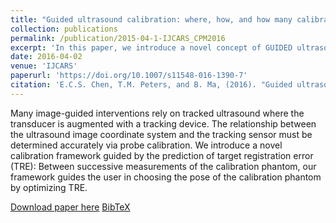 ```yaml
---
title: "Guided ultrasound calibration: where, how, and how many calibration fiducials"
collection: publications
permalink: /publication/2015-04-1-IJCARS_CPM2016
excerpt: 'In this paper, we introduce a novel concept of GUIDED ultrasound calibration where the acquisition of ultrasound calibration fiducial is guided by a target registration error (TRE) model.'
date: 2016-04-02
venue: 'IJCARS'
paperurl: 'https://doi.org/10.1007/s11548-016-1390-7'
citation: 'E.C.S. Chen, T.M. Peters, and B. Ma, (2016). "Guided ultrasound calibration: where, how, and how many calibration fiducials"; in <i>International Journal of Computer Assisted Radiology and Surgery</i>, 11(6), pp. 889-898.'
---
```


Many image-guided interventions rely on tracked ultrasound where the transducer is augmented with a tracking device. The relationship between the ultrasound image coordinate system and the tracking sensor must be determined accurately via probe calibration. We introduce a novel calibration framework guided by the prediction of target registration error (TRE): Between successive measurements of the calibration phantom, our framework guides the user in choosing the pose of the calibration phantom by optimizing TRE.

[Download paper here](https://doi.org/10.1007/s11548-016-1390-7) [BibTeX](./../files/bibtex/CPM2016.bib)